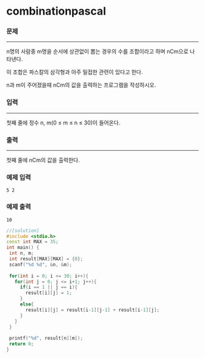 # combinationpascal

### 문제

------

n명의 사람중 m명을 순서에 상관없이 뽑는 경우의 수를 조합이라고 하며 nCm으로 나타낸다.

이 조합은 파스칼의 삼각형과 아주 밀접한 관련이 있다고 한다.

n과 m이 주어졌을때 nCm의 값을 출력하는 프로그램을 작성하시오. 

### 입력

------

첫째 줄에 정수 n, m(0 ≤ m ≤ n ≤ 30)이 들어온다.

### 출력

------

첫째 줄에 nCm의 값을 출력한다.

### 예제 입력

```
5 2
```

### 예제 출력

```
10
```

 ```c++
//[solution]
#include <stdio.h>
const int MAX = 35;
int main() {
  int n, m;
  int result[MAX][MAX] = {0};
  scanf("%d %d", &n, &m);
  
  for(int i = 0; i <= 30; i++){
    for(int j = 0; j <= i+1; j++){
      if(i == 1 || j == i){
        result[i][j] = 1;
      }
      else{
        result[i][j] = result[i-1][j-1] + result[i-1][j];
      }
    }
  }
  
  printf("%d", result[n][m]);
  return 0;
}
 ```



